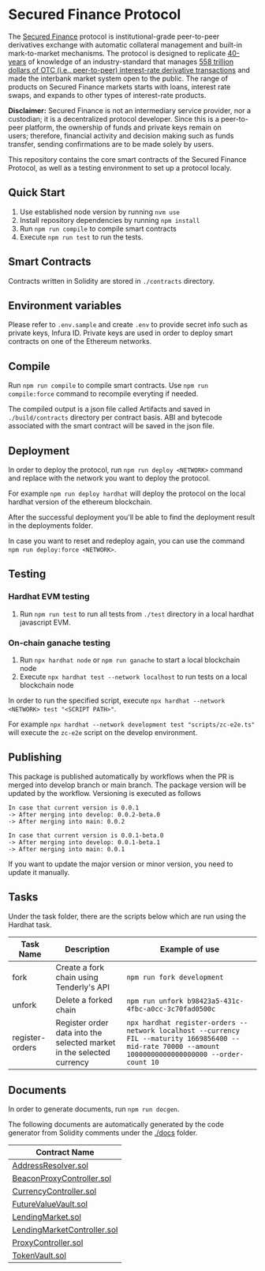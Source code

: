 # Secured Finance Protocol

The [Secured Finance](https://secured-finance.com/) protocol is institutional-grade peer-to-peer derivatives exchange with automatic collateral management and built-in mark-to-market mechanisms. The protocol is designed to replicate [40-years](<https://en.wikipedia.org/wiki/Swap_(finance)#History>) of knowledge of an industry-standard that manages [558 trillion dollars of OTC (i.e., peer-to-peer) interest-rate derivative transactions](https://stats.bis.org/statx/srs/table/d5.1) and made the interbank market system open to the public. The range of products on Secured Finance markets starts with loans, interest rate swaps, and expands to other types of interest-rate products.

**Disclaimer:** Secured Finance is not an intermediary service provider, nor a custodian; it is a decentralized protocol developer. Since this is a peer-to-peer platform, the ownership of funds and private keys remain on users; therefore, financial activity and decision making such as funds transfer, sending confirmations are to be made solely by users.

This repository contains the core smart contracts of the Secured Finance Protocol, as well as a testing environment to set up a protocol localy.

## Quick Start

1. Use established node version by running `nvm use`
2. Install repository dependencies by running `npm install`
3. Run `npm run compile` to compile smart contracts
4. Execute `npm run test` to run the tests.

## Smart Contracts

Contracts written in Solidity are stored in `./contracts` directory.

## Environment variables

Please refer to `.env.sample` and create `.env` to provide secret info such as private keys, Infura ID.
Private keys are used in order to deploy smart contracts on one of the Ethereum networks.

## Compile

Run `npm run compile` to compile smart contracts. Use `npm run compile:force` command to recompile everyting if needed.

The compiled output is a json file called Artifacts and saved in `./build/contracts` directory per contract basis.
ABI and bytecode associated with the smart contract will be saved in the json file.

## Deployment

In order to deploy the protocol, run `npm run deploy <NETWORK>` command and replace with the network you want to deploy the protocol.

For example `npm run deploy hardhat` will deploy the protocol on the local hardhat version of the ethereum blockchain.

After the successful deployment you'll be able to find the deployment result in the deployments folder.

In case you want to reset and redeploy again, you can use the command `npm run deploy:force <NETWORK>`.

## Testing

### Hardhat EVM testing

1. Run `npm run test` to run all tests from `./test` directory in a local hardhat javascript EVM.

### On-chain ganache testing

1. Run `npx hardhat node` or `npm run ganache` to start a local blockchain node
2. Execute `npx hardhat test --network localhost` to run tests on a local blockchain node

In order to run the specified script, execute `npx hardhat --network <NETWORK> test "<SCRIPT PATH>"`.

For example `npx hardhat --network development test "scripts/zc-e2e.ts"` will execute the `zc-e2e` script on the develop environment.

## Publishing

This package is published automatically by workflows when the PR is merged into develop branch or main branch. The package version will be updated by the workflow.
Versioning is executed as follows

```
In case that current version is 0.0.1
-> After merging into develop: 0.0.2-beta.0
-> After merging into main: 0.0.2

In case that current version is 0.0.1-beta.0
-> After merging into develop: 0.0.1-beta.1
-> After merging into main: 0.0.1
```

If you want to update the major version or minor version, you need to update it manually.

## Tasks

Under the task folder, there are the scripts below which are run using the Hardhat task.

| Task Name       | Description                                                           | Example of use                                                                                                                                         |
| --------------- | --------------------------------------------------------------------- | ------------------------------------------------------------------------------------------------------------------------------------------------------ |
| fork            | Create a fork chain using Tenderly's API                              | `npm run fork development`                                                                                                                             |
| unfork          | Delete a forked chain                                                 | `npm run unfork b98423a5-431c-4fbc-a0cc-3c70fad0500c`                                                                                                  |
| register-orders | Register order data into the selected market in the selected currency | `npx hardhat register-orders --network localhost --currency FIL --maturity 1669856400 --mid-rate 70000 --amount 10000000000000000000 --order-count 10` |

## Documents

In order to generate documents, run `npm run docgen`.

The following documents are automatically generated by the code generator from Solidity comments under the [./docs](./docs) folder.

| Contract Name                                                    |
| ---------------------------------------------------------------- |
| [AddressResolver.sol](./docs/AddressResolver.md)                 |
| [BeaconProxyController.sol](./docs/BeaconProxyController.md)     |
| [CurrencyController.sol](./docs/CurrencyController.md)           |
| [FutureValueVault.sol](./docs/FutureValueVault.md)               |
| [LendingMarket.sol](./docs/LendingMarket.md)                     |
| [LendingMarketController.sol](./docs/LendingMarketController.md) |
| [ProxyController.sol](./docs/ProxyController.md)                 |
| [TokenVault.sol](./docs/TokenVault.md)                           |
